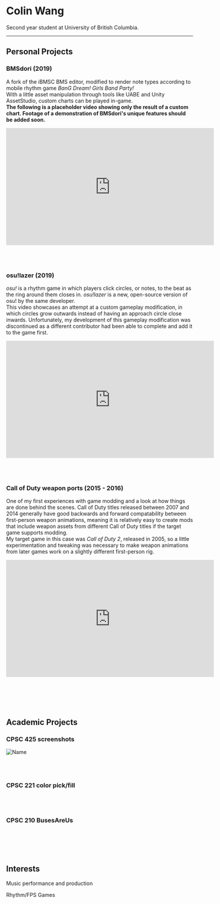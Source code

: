 # Colin Wang

Second year student at University of British Columbia.

---

## Personal Projects

### BMSdori (2019)
A fork of the iBMSC BMS editor, modified to render note types according to mobile rhythm game *BanG Dream! Girls Band Party!*  
With a little asset manipulation through tools like UABE and Unity AssetStudio, custom charts can be played in-game.  
**The following is a placeholder video showing only the result of a custom chart. Footage of a demonstration of BMSdori's unique features should be added soon.**
  <iframe width="560" height="315" src="https://www.youtube.com/embed/UK53kHPhNWA" frameborder="0" allow="accelerometer; autoplay; encrypted-media; gyroscope; picture-in-picture" allowfullscreen></iframe>
 
<br/><br/> 
### osu!lazer (2019)
*osu!* is a rhythm game in which players click circles, or notes, to the beat as the ring around them closes in. *osu!lazer* is a new, open-source version of osu! by the same developer.  
This video showcases an attempt at a custom gameplay modification, in which circles grow outwards instead of having an approach circle close inwards. Unfortunately, my development of this gameplay modification was discontinued as a different contributor had been able to complete and add it to the game first.
  <iframe width="560" height="315" src="https://www.youtube.com/embed/zumMG05pr34" frameborder="0" allow="accelerometer; autoplay; encrypted-media; gyroscope; picture-in-picture" allowfullscreen></iframe>

<br/><br/>
### Call of Duty weapon ports (2015 - 2016)
One of my first experiences with game modding and a look at how things are done behind the scenes. Call of Duty titles released between 2007 and 2014 generally have good backwards and forward compatability between first-person weapon animations, meaning it is relatively easy to create mods that include weapon assets from different Call of Duty titles if the target game supports modding.  
My target game in this case was *Call of Duty 2*, released in 2005, so a little experimentation and tweaking was necessary to make weapon animations from later games work on a slightly different first-person rig.
  <iframe width="560" height="315" src="https://www.youtube.com/embed/otjfoB-HFdU" frameborder="0" allow="accelerometer; autoplay; encrypted-media; gyroscope; picture-in-picture" allowfullscreen></iframe>

<br/><br/>
---


## Academic Projects

### CPSC 425 screenshots
![Name](c0linw.github.io/assets/image.png)

<br/><br/>
### CPSC 221 color pick/fill

<br/><br/>
### CPSC 210 BusesAreUs

<br/><br/>
---


## Interests

Music performance and production

Rhythm/FPS Games

